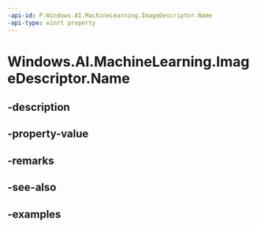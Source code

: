 ```yaml
---
-api-id: P:Windows.AI.MachineLearning.ImageDescriptor.Name
-api-type: winrt property
---
```


<!-- Property syntax.
public string Name { get; }
-->

# Windows.AI.MachineLearning.ImageDescriptor.Name

## -description

## -property-value

## -remarks

## -see-also

## -examples

